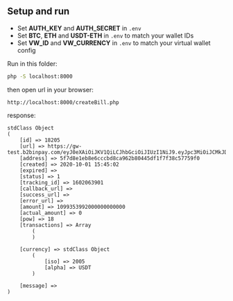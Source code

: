 ## Setup and run
- Set **AUTH_KEY** and **AUTH_SECRET** in `.env` 
- Set **BTC**, **ETH** and **USDT-ETH** in `.env` to match your wallet IDs
- Set **VW_ID** and **VW_CURRENCY** in `.env` to match your virtual wallet config

Run in this folder:
```bash
php -S localhost:8000
```
then open url in your browser:
```
http://localhost:8000/createBill.php
```
response:
```
stdClass Object
(
    [id] => 18205
    [url] => https://gw-test.b2binpay.com/eyJ0eXAiOiJKV1QiLCJhbGciOiJIUzI1NiJ9.eyJpc3MiOiJCMkJDcnlwdG9QYXkiLCJzdWIiOjE4MjA1LCJpYXQiOjE2MDIwNjM5MDJ9.XD36a2jVxlc6LNmC5nUwZvoezFVoO9T2PtKasIkO5Mo
    [address] => 5f7d8e1eb8e6cccbd8ca962b80445df1f7f38c57759f0
    [created] => 2020-10-01 15:45:02
    [expired] => 
    [status] => 1
    [tracking_id] => 1602063901
    [callback_url] =>
    [success_url] =>
    [error_url] =>
    [amount] => 1099353992000000000000
    [actual_amount] => 0
    [pow] => 18
    [transactions] => Array
        (
        )

    [currency] => stdClass Object
        (
            [iso] => 2005
            [alpha] => USDT
        )

    [message] => 
)
```
